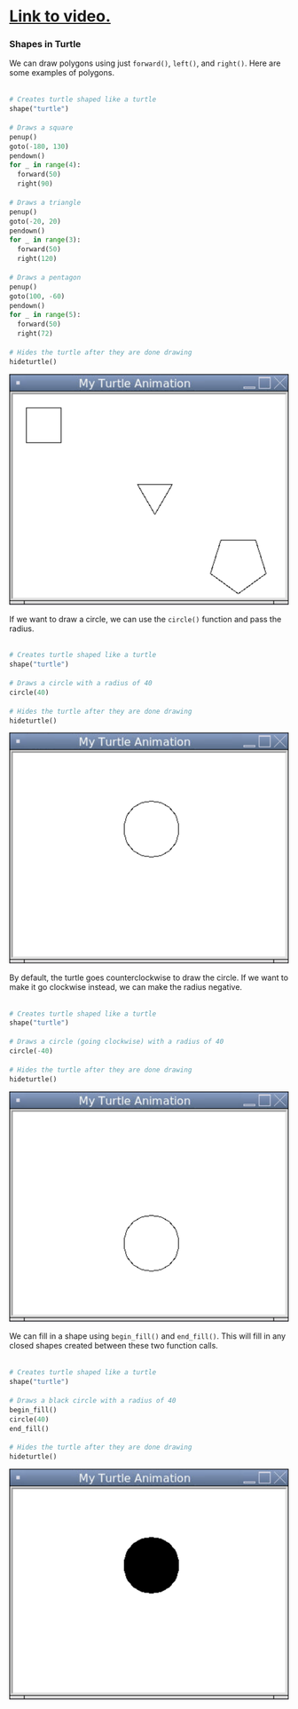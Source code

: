 # [Link to video.](https://www.youtube.com/watch?v=PDcMSORYDcM&list=PLVD25niNi0BkyCc47RgZHKnmIh6nsupN7)

### Shapes in Turtle

We can draw polygons using just `forward()`, `left()`, and `right()`. Here are some examples of polygons.

```python

# Creates turtle shaped like a turtle
shape("turtle")

# Draws a square
penup()
goto(-180, 130)
pendown()
for _ in range(4):
  forward(50)
  right(90)

# Draws a triangle
penup()
goto(-20, 20)
pendown()
for _ in range(3):
  forward(50)
  right(120)

# Draws a pentagon
penup()
goto(100, -60)
pendown()
for _ in range(5):
  forward(50)
  right(72)

# Hides the turtle after they are done drawing
hideturtle()

```

![](../Images/Turtle_Shapes_1.png)

If we want to draw a circle, we can use the `circle()` function and pass the radius.

```python

# Creates turtle shaped like a turtle
shape("turtle")

# Draws a circle with a radius of 40
circle(40)

# Hides the turtle after they are done drawing
hideturtle()

```

![](../Images/Turtle_Shapes_2.png)

By default, the turtle goes counterclockwise to draw the circle. If we want to make it go clockwise instead, we can make the radius negative.

```python

# Creates turtle shaped like a turtle
shape("turtle")

# Draws a circle (going clockwise) with a radius of 40
circle(-40)

# Hides the turtle after they are done drawing
hideturtle()

```

![](../Images/Turtle_Shapes_3.png)

We can fill in a shape using `begin_fill()` and `end_fill()`. This will fill in any closed shapes created between these two function calls.

```python

# Creates turtle shaped like a turtle
shape("turtle")

# Draws a black circle with a radius of 40
begin_fill()
circle(40)
end_fill()

# Hides the turtle after they are done drawing
hideturtle()

```

![](../Images/Turtle_Shapes_4.png)
